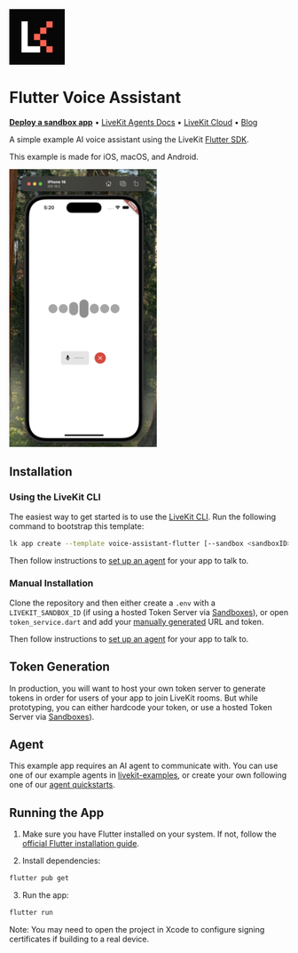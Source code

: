 <a href="https://livekit.io/">
  <img src="./.github/assets/livekit-mark.png" alt="LiveKit logo" width="100" height="100">
</a>

# Flutter Voice Assistant

<p>
  <a href="https://cloud.livekit.io/projects/p_/sandbox"><strong>Deploy a sandbox app</strong></a>
  •
  <a href="https://docs.livekit.io/agents/overview/">LiveKit Agents Docs</a>
  •
  <a href="https://livekit.io/cloud">LiveKit Cloud</a>
  •
  <a href="https://blog.livekit.io/">Blog</a>
</p>

A simple example AI voice assistant using the LiveKit [Flutter SDK](https://github.com/livekit/client-sdk-flutter).

This example is made for iOS, macOS, and Android.

<img src="./.github/assets/screenshot.png" alt="Voice Assistant Screenshot" height="500">

## Installation

### Using the LiveKit CLI

The easiest way to get started is to use the [LiveKit CLI](https://docs.livekit.io/home/cli/cli-setup/). Run the following command to bootstrap this template:

```bash
lk app create --template voice-assistant-flutter [--sandbox <sandboxID>]
```

Then follow instructions to [set up an agent](#agent) for your app to talk to.

### Manual Installation

Clone the repository and then either create a `.env` with a `LIVEKIT_SANDBOX_ID` (if using a hosted Token Server via [Sandboxes](https://cloud.livekit.io/projects/p_/sandbox)), or open `token_service.dart` and add your [manually generated](#token-generation) URL and token.

Then follow instructions to [set up an agent](#agent) for your app to talk to.

## Token Generation

In production, you will want to host your own token server to generate tokens in order for users of your app to join LiveKit rooms. But while prototyping, you can either hardcode your token, or use a hosted Token Server via [Sandboxes](https://cloud.livekit.io/projects/p_/sandbox)). 

## Agent

This example app requires an AI agent to communicate with. You can use one of our example agents in [livekit-examples](https://github.com/livekit-examples/), or create your own following one of our [agent quickstarts](https://docs.livekit.io/agents/quickstart/).

## Running the App

1. Make sure you have Flutter installed on your system. If not, follow the [official Flutter installation guide](https://docs.flutter.dev/get-started/install).

2. Install dependencies:
```bash
flutter pub get
```

3. Run the app:
```bash
flutter run
```

Note: You may need to open the project in Xcode to configure signing certificates if building to a real device.
